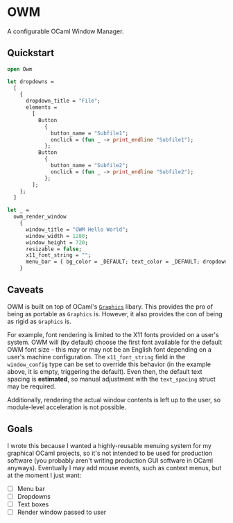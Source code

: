 # OWM

A configurable OCaml Window Manager. 

## Quickstart

```ocaml
open Owm

let dropdowns =
  [
    {
      dropdown_title = "File";
      elements =
        [
          Button
            {
              button_name = "Subfile1";
              onclick = (fun _ -> print_endline "Subfile1");
            };
          Button
            {
              button_name = "Subfile2";
              onclick = (fun _ -> print_endline "Subfile2");
            };
        ];
    };
  ]

let _ =
  owm_render_window
    {
      window_title = "OWM Hello World";
      window_width = 1280;
      window_height = 720;
      resizable = false;
      x11_font_string = "";
      menu_bar = { bg_color = _DEFAULT; text_color = _DEFAULT; dropdowns };
    }
```

## Caveats

OWM is built on top of OCaml's [`Graphics`](https://github.com/ocaml/graphics) libary. This provides the pro of being as portable as `Graphics` is. However, it also provides the con of being as rigid as `Graphics` is. 

For example, font rendering is limited to the X11 fonts provided on a user's system. OWM will (by default) choose the first font available for the default OWM font size - this may or may not be an English font depending on a user's machine configuration. The `x11_font_string` field in the `window_config` type can be set to override this behavior (in the example above, it is empty, triggering the default). Even then, the default text spacing is <b>estimated</b>, so manual adjustment with the `text_spacing` struct may be required.

Additionally, rendering the actual window contents is left up to the user, so module-level acceleration is not possible. 

## Goals

I wrote this because I wanted a highly-reusable menuing system for my graphical OCaml projects, so it's not intended to be used for production software (you probably aren't writing production GUI software in OCaml anyways). Eventually I may add mouse events, such as context menus, but at the moment I just want:

- [ ] Menu bar
- [ ] Dropdowns
- [ ] Text boxes
- [ ] Render window passed to user
